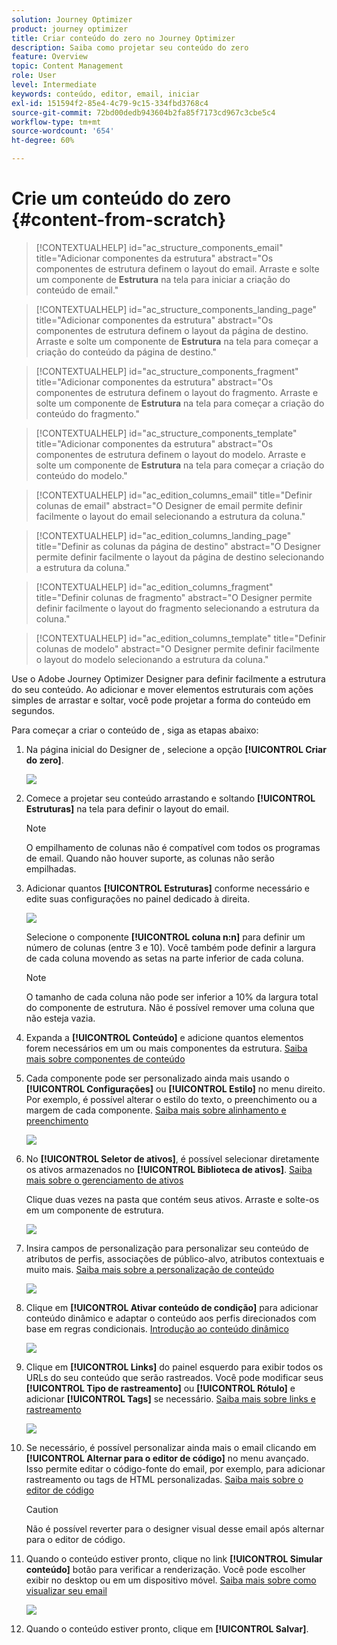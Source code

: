 ```yaml
---
solution: Journey Optimizer
product: journey optimizer
title: Criar conteúdo do zero no Journey Optimizer
description: Saiba como projetar seu conteúdo do zero
feature: Overview
topic: Content Management
role: User
level: Intermediate
keywords: conteúdo, editor, email, iniciar
exl-id: 151594f2-85e4-4c79-9c15-334fbd3768c4
source-git-commit: 72bd00dedb943604b2fa85f7173cd967c3cbe5c4
workflow-type: tm+mt
source-wordcount: '654'
ht-degree: 60%

---
```


# Crie um conteúdo do zero {#content-from-scratch}

>[!CONTEXTUALHELP]
>id="ac_structure_components_email"
>title="Adicionar componentes da estrutura"
>abstract="Os componentes de estrutura definem o layout do email. Arraste e solte um componente de **Estrutura** na tela para iniciar a criação do conteúdo de email."

>[!CONTEXTUALHELP]
>id="ac_structure_components_landing_page"
>title="Adicionar componentes da estrutura"
>abstract="Os componentes de estrutura definem o layout da página de destino. Arraste e solte um componente de **Estrutura** na tela para começar a criação do conteúdo da página de destino."

>[!CONTEXTUALHELP]
>id="ac_structure_components_fragment"
>title="Adicionar componentes da estrutura"
>abstract="Os componentes de estrutura definem o layout do fragmento. Arraste e solte um componente de **Estrutura** na tela para começar a criação do conteúdo do fragmento."

>[!CONTEXTUALHELP]
>id="ac_structure_components_template"
>title="Adicionar componentes da estrutura"
>abstract="Os componentes de estrutura definem o layout do modelo. Arraste e solte um componente de **Estrutura** na tela para começar a criação do conteúdo do modelo."


>[!CONTEXTUALHELP]
>id="ac_edition_columns_email"
>title="Definir colunas de email"
>abstract="O Designer de email permite definir facilmente o layout do email selecionando a estrutura da coluna."

>[!CONTEXTUALHELP]
>id="ac_edition_columns_landing_page"
>title="Definir as colunas da página de destino"
>abstract="O Designer permite definir facilmente o layout da página de destino selecionando a estrutura da coluna."

>[!CONTEXTUALHELP]
>id="ac_edition_columns_fragment"
>title="Definir colunas de fragmento"
>abstract="O Designer permite definir facilmente o layout do fragmento selecionando a estrutura da coluna."

>[!CONTEXTUALHELP]
>id="ac_edition_columns_template"
>title="Definir colunas de modelo"
>abstract="O Designer permite definir facilmente o layout do modelo selecionando a estrutura da coluna."


Use o Adobe Journey Optimizer Designer para definir facilmente a estrutura do seu conteúdo. Ao adicionar e mover elementos estruturais com ações simples de arrastar e soltar, você pode projetar a forma do conteúdo em segundos.

Para começar a criar o conteúdo de , siga as etapas abaixo:

1. Na página inicial do Designer de , selecione a opção **[!UICONTROL Criar do zero]**.

   ![](assets/email_designer.png)

1. Comece a projetar seu conteúdo arrastando e soltando **[!UICONTROL Estruturas]** na tela para definir o layout do email.

   >[!NOTE]
   >
   >O empilhamento de colunas não é compatível com todos os programas de email. Quando não houver suporte, as colunas não serão empilhadas.

   <!--Once placed in the email, you cannot move nor remove your components unless there is already a content component or a fragment placed inside. This is not true in AJO - TBC?-->

1. Adicionar quantos **[!UICONTROL Estruturas]** conforme necessário e edite suas configurações no painel dedicado à direita.

   ![](assets/email_designer_structure_components.png)

   Selecione o componente **[!UICONTROL coluna n:n]** para definir um número de colunas (entre 3 e 10). Você também pode definir a largura de cada coluna movendo as setas na parte inferior de cada coluna.

   >[!NOTE]
   >
   >O tamanho de cada coluna não pode ser inferior a 10% da largura total do componente de estrutura. Não é possível remover uma coluna que não esteja vazia.

1. Expanda a **[!UICONTROL Conteúdo]** e adicione quantos elementos forem necessários em um ou mais componentes da estrutura. [Saiba mais sobre componentes de conteúdo](content-components.md)

1. Cada componente pode ser personalizado ainda mais usando o **[!UICONTROL Configurações]** ou **[!UICONTROL Estilo]** no menu direito. Por exemplo, é possível alterar o estilo do texto, o preenchimento ou a margem de cada componente. [Saiba mais sobre alinhamento e preenchimento](alignment-and-padding.md)

   ![](assets/email_designer_structure_component.png)

1. No **[!UICONTROL Seletor de ativos]**, é possível selecionar diretamente os ativos armazenados no **[!UICONTROL Biblioteca de ativos]**. [Saiba mais sobre o gerenciamento de ativos](assets-essentials.md)

   Clique duas vezes na pasta que contém seus ativos. Arraste e solte-os em um componente de estrutura.

   ![](assets/email_designer_asset_picker.png)

1. Insira campos de personalização para personalizar seu conteúdo de atributos de perfis, associações de público-alvo, atributos contextuais e muito mais. [Saiba mais sobre a personalização de conteúdo](../personalization/personalize.md)

   ![](assets/email_designer_personalization.png)

1. Clique em **[!UICONTROL Ativar conteúdo de condição]** para adicionar conteúdo dinâmico e adaptar o conteúdo aos perfis direcionados com base em regras condicionais. [Introdução ao conteúdo dinâmico](../personalization/get-started-dynamic-content.md)

   ![](assets/email_designer_dynamic-content.png)

1. Clique em **[!UICONTROL Links]** do painel esquerdo para exibir todos os URLs do seu conteúdo que serão rastreados. Você pode modificar seus **[!UICONTROL Tipo de rastreamento]** ou **[!UICONTROL Rótulo]** e adicionar **[!UICONTROL Tags]** se necessário. [Saiba mais sobre links e rastreamento](message-tracking.md)

   ![](assets/email_designer_links.png)

1. Se necessário, é possível personalizar ainda mais o email clicando em **[!UICONTROL Alternar para o editor de código]** no menu avançado. Isso permite editar o código-fonte do email, por exemplo, para adicionar rastreamento ou tags de HTML personalizadas. [Saiba mais sobre o editor de código](code-content.md)

   >[!CAUTION]
   >
   >Não é possível reverter para o designer visual desse email após alternar para o editor de código.

1. Quando o conteúdo estiver pronto, clique no link **[!UICONTROL Simular conteúdo]** botão para verificar a renderização. Você pode escolher exibir no desktop ou em um dispositivo móvel. [Saiba mais sobre como visualizar seu email](preview.md)

   ![](assets/email_designer_simulate_content.png)

1. Quando o conteúdo estiver pronto, clique em **[!UICONTROL Salvar]**.

